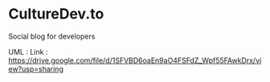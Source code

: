 # CultureDev.to
Social blog for developers

UML :
Link : https://drive.google.com/file/d/1SFVBD6oaEn9aO4FSFdZ_Wpf55FAwkDrx/view?usp=sharing
